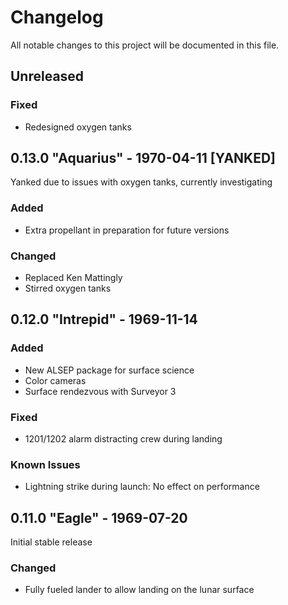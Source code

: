 # Changelog

All notable changes to this project will be documented in this file.

## Unreleased

### Fixed

- Redesigned oxygen tanks


## 0.13.0 "Aquarius" - 1970-04-11 [YANKED]

Yanked due to issues with oxygen tanks, currently investigating

### Added

- Extra propellant in preparation for future versions

### Changed

- Replaced Ken Mattingly
- Stirred oxygen tanks


## 0.12.0 "Intrepid" - 1969-11-14

### Added

- New ALSEP package for surface science
- Color cameras
- Surface rendezvous with Surveyor 3

### Fixed

- 1201/1202 alarm distracting crew during landing

### Known Issues

- Lightning strike during launch: No effect on performance


## 0.11.0 "Eagle" - 1969-07-20

Initial stable release

### Changed

- Fully fueled lander to allow landing on the lunar surface